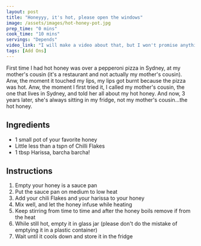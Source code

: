 ```yaml
---
layout: post
title: "Honeyyy, it's hot, please open the windows"
image: /assets/images/hot-honey-pot.jpg
prep_time: "0 mins"
cook_time: "10 mins"
servings: "Depends"
video_link: "I will make a video about that, but I won't promise anything"
tags: [Add Ons]
---
```


First time I had hot honey was over a pepperoni pizza in Sydney, at my mother's cousin (it's a restaurant and not actually my mother's cousin). Anw, the moment it touched my lips, my lips got burnt because the pizza was hot. Anw, the moment I first tried it, I called my mother's cousin, the one that lives in Sydney, and told her all about my hot honey. And now, 3 years later, she's always sitting in my fridge, not my mother's cousin...the hot honey.  

## Ingredients

* 1 small pot of your favorite honey
* Little less than a tspn of Chilli Flakes
* 1 tbsp Harissa, barcha barcha!


## Instructions

1. Empty your honey is a sauce pan
2. Put the sauce pan on medium to low heat
3. Add your chili Flakes and your harissa to your honey 
4. Mix well, and let the honey infuse while heating 
5. Keep stirring from time to time and after the honey boils remove if from the heat
6. While still hot, empty it in glass jar (please don't do the mistake of emptying it in a plastic container)
7. Wait until it cools down and store it in the fridge

